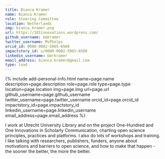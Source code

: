 ```yaml
---
title: Bianca Kramer
name: Bianca Kramer
role: Steering Committee
location: Netherlands
img: bianca_kramer.png
url: https://101innovations.wordpress.com/
github_username: bmkramer
twitter_username: MsPhelps
orcid_id: 0000-0002-5965-6560
impactstory_id: u/0000-0002-5965-6560
linkedin_username: bmrkramer
email_address: bianca.kramer@gmail.com
type: lead
---
```


<!--HTML / LIQUID stuff to render picture and links  -->
{% include add-personal-info.html name=page.name description=page.description role=page.role type=page.type location=page.location img=page.img url=page.url github_username=page.github_username twitter_username=page.twitter_username orcid_id=page.orcid_id impactstory_id=page.impactstory_id linkedin_username=page.linkedin_username email_address=page.email_address %}

<!-- START OF FREE MARKDOWN  -->
I work at Utrecht University Library and on the project One-Hundred and One Innovations in Scholarly Communication, charting open science principles, practices and platforms. I also do lots of workshops and training. I like talking with researchers, publishers, funders, anyone about motivations and barriers to open science, and how to make that happen - the sooner the better, the more the better.
